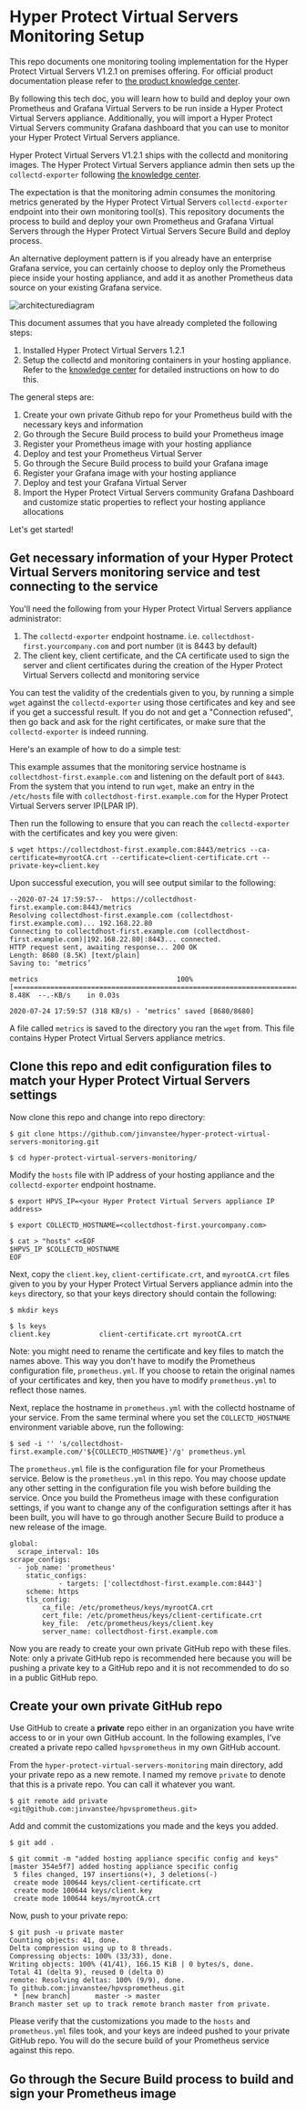 # Hyper Protect Virtual Servers Monitoring Setup

This repo documents one monitoring tooling implementation for the Hyper Protect Virtual Servers V1.2.1 on premises offering. For official product documentation please refer to [the product knowledge center](https://www.ibm.com/support/knowledgecenter/SSHPMH_1.2.x/topics/hpvs121.html).

By following this tech doc, you will learn how to build and deploy your own Prometheus and Grafana Virtual Servers to be run inside a Hyper Protect Virtual Servers appliance. Additionally, you will import a Hyper Protect Virtual Servers community Grafana dashboard that you can use to monitor your Hyper Protect Virtual Servers appliance.

Hyper Protect Virtual Servers V1.2.1 ships with the collectd and monitoring images. The Hyper Protect Virtual Servers appliance admin then sets up the `collectd-exporter` following [the knowledge center](https://www.ibm.com/support/knowledgecenter/SSHPMH_1.2.x/topics/create_mc.html). 

The expectation is that the monitoring admin consumes the monitoring metrics generated by the Hyper Protect Virtual Servers `collectd-exporter` endpoint into their own monitoring tool(s). This repository documents the process to build and deploy your own Prometheus and Grafana Virtual Servers through the Hyper Protect Virtual Servers Secure Build and deploy process.

An alternative deployment pattern is if you already have an enterprise Grafana service, you can certainly choose to deploy only the Prometheus piece inside your hosting appliance, and add it as another Prometheus data source on your existing Grafana service.


![architecturediagram](images/hpvsmonitoring.png)

This document assumes that you have already completed the following steps:
1. Installed Hyper Protect Virtual Servers 1.2.1
2. Setup the collectd and monitoring containers in your hosting appliance. Refer to the [knowledge center](https://www.ibm.com/support/knowledgecenter/SSHPMH_1.2.x/topics/create_mc.html) for detailed instructions on how to do this.

The general steps are:
1. Create your own private Github repo for your Prometheus build with the necessary keys and information
2. Go through the Secure Build process to build your Prometheus image
3. Register your Prometheus image with your hosting appliance
4. Deploy and test your Prometheus Virtual Server
5. Go through the Secure Build process to build your Grafana image
6. Register your Grafana image with your hosting appliance
7. Deploy and test your Grafana Virtual Server
8. Import the Hyper Protect Virtual Servers community Grafana Dashboard and customize static properties to reflect your hosting appliance allocations

Let's get started!

## Get necessary information of your Hyper Protect Virtual Servers monitoring service and test connecting to the service

You'll need the following from your Hyper Protect Virtual Servers appliance administrator:

1. The `collectd-exporter` endpoint hostname. i.e. `collectdhost-first.yourcompany.com` and port number (it is 8443 by default)
2. The client key, client certificate, and the CA certificate used to sign the server and client certificates during the creation of the Hyper Protect Virtual Servers collectd and monitoring service

You can test the validity of the credentials given to you, by running a simple `wget` against the `collectd-exporter` using those certificates and key and see if you get a successful result. If you do not and get a "Connection refused", then go back and ask for the right certificates, or make sure that the `collectd-exporter` is indeed running.

Here's an example of how to do a simple test:

This example assumes that the monitoring service hostname is `collectdhost-first.example.com` and listening on the default port of `8443`. From the system that you intend to run `wget`, make an entry in the `/etc/hosts` file with `collectdhost-first.example.com` for the Hyper Protect Virtual Servers server IP(LPAR IP).

Then run the following to ensure that you can reach the `collectd-exporter` with the certificates and key you were given:

```
$ wget https://collectdhost-first.example.com:8443/metrics --ca-certificate=myrootCA.crt --certificate=client-certificate.crt --private-key=client.key
```

Upon successful execution, you will see output similar to the following:

```
--2020-07-24 17:59:57--  https://collectdhost-first.example.com:8443/metrics
Resolving collectdhost-first.example.com (collectdhost-first.example.com)... 192.168.22.80
Connecting to collectdhost-first.example.com (collectdhost-first.example.com)|192.168.22.80|:8443... connected.
HTTP request sent, awaiting response... 200 OK
Length: 8680 (8.5K) [text/plain]
Saving to: ‘metrics’

metrics                                  100%[================================================================================>]   8.48K  --.-KB/s    in 0.03s

2020-07-24 17:59:57 (318 KB/s) - ‘metrics’ saved [8680/8680]
```

A file called `metrics` is saved to the directory you ran the `wget` from. This file contains Hyper Protect Virtual Servers appliance metrics.

## Clone this repo and edit configuration files to match your Hyper Protect Virtual Servers settings

Now clone this repo and change into repo directory:

```
$ git clone https://github.com/jinvanstee/hyper-protect-virtual-servers-monitoring.git

$ cd hyper-protect-virtual-servers-monitoring/
```

Modify the `hosts` file with IP address of your hosting appliance and the `collectd-exporter` endpoint hostname.

```
$ export HPVS_IP=<your Hyper Protect Virtual Servers appliance IP address>

$ export COLLECTD_HOSTNAME=<collectdhost-first.yourcompany.com>

$ cat > "hosts" <<EOF
$HPVS_IP $COLLECTD_HOSTNAME
EOF
```

Next, copy the `client.key`, `client-certificate.crt`, and `myrootCA.crt` files given to you by your Hyper Protect Virtual Servers appliance admin into the `keys` directory, so that your keys directory should contain the following:

```
$ mkdir keys

$ ls keys
client.key            client-certificate.crt myrootCA.crt
```

Note: you might need to rename the certificate and key files to match the names above. This way you don't have to modify the Prometheus configuration file, `prometheus.yml`. If you choose to retain the original names of your certificates and key, then you have to modify `prometheus.yml` to reflect those names.

Next, replace the hostname in `prometheus.yml` with the collectd hostname of your service. From the same terminal where you set the `COLLECTD_HOSTNAME` environment variable above, run the following:

```
$ sed -i '' 's/collectdhost-first.example.com/'${COLLECTD_HOSTNAME}'/g' prometheus.yml
```

The `prometheus.yml` file is the configuration file for your Prometheus service. Below is the `prometheus.yml` in this repo. You may choose update any other setting in the configuration file you wish before building the service. Once you build the Prometheus image with these configuration settings, if you want to change any of the configuration settings after it has been built, you will have to go through another Secure Build to produce a new release of the image.

```
global:
  scrape_interval: 10s
scrape_configs:
  - job_name: 'prometheus'
    static_configs:
            - targets: ['collectdhost-first.example.com:8443']
    scheme: https
    tls_config:
        ca_file: /etc/prometheus/keys/myrootCA.crt
        cert_file: /etc/prometheus/keys/client-certificate.crt
        key_file:  /etc/prometheus/keys/client.key
        server_name: collectdhost-first.example.com
```

Now you are ready to create your own private GitHub repo with these files. Note: only a private GitHub repo is recommended here because you will be pushing a private key to a GitHub repo and it is not recommended to do so in a public GitHub repo.

## Create your own private GitHub repo

Use GitHub to create a <b>private</b> repo either in an organization you have write access to or in your own GitHub account. In the following examples, I've created a private repo called `hpvsprometheus` in my own GitHub account.

From the `hyper-protect-virtual-servers-monitoring` main directory, add your private repo as a new remote. I named my remove `private` to denote that this is a private repo. You can call it whatever you want.

```
$ git remote add private <git@github.com:jinvanstee/hpvsprometheus.git>
```

Add and commit the customizations you made and the keys you added.

```
$ git add .

$ git commit -m "added hosting appliance specific config and keys"
[master 354e5f7] added hosting appliance specific config
 5 files changed, 197 insertions(+), 3 deletions(-)
 create mode 100644 keys/client-certificate.crt
 create mode 100644 keys/client.key
 create mode 100644 keys/myrootCA.crt
```

Now, push to your private repo:

```
$ git push -u private master
Counting objects: 41, done.
Delta compression using up to 8 threads.
Compressing objects: 100% (33/33), done.
Writing objects: 100% (41/41), 166.15 KiB | 0 bytes/s, done.
Total 41 (delta 9), reused 0 (delta 0)
remote: Resolving deltas: 100% (9/9), done.
To github.com:jinvanstee/hpvsprometheus.git
 * [new branch]      master -> master
Branch master set up to track remote branch master from private.
```

Please verify that the customizations you made to the `hosts` and `prometheus.yml` files took, and your keys are indeed pushed to your private GitHub repo. You will do the secure build of your Prometheus service against this repo.

## Go through the Secure Build process to build and sign  your Prometheus image



